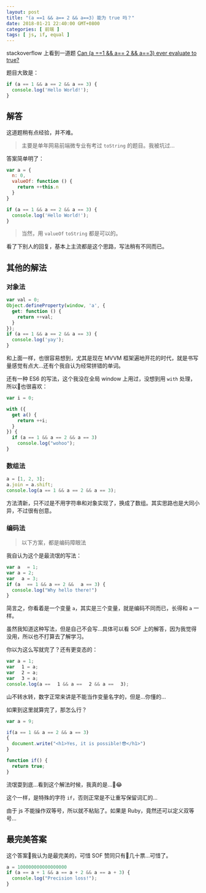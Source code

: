 ```yaml
---
layout: post
title: "(a ==1 && a== 2 && a==3) 能为 true 吗？"
date: 2018-01-21 22:40:00 GMT+0800
categories: [ 前端 ]
tags: [ js, if, equal ]
---
```


stackoverflow 上看到一道题 [Can (a ==1 && a== 2 && a==3) ever evaluate to true?](https://stackoverflow.com/questions/48270127/can-a-1-a-2-a-3-ever-evaluate-to-true)

<!-- more -->

题目大致是：

```js
if (a == 1 && a == 2 && a == 3) {
  console.log('Hello World!');
}
```

## 解答

这道题稍有点经验，并不难。

> 主要是单年网易前端微专业有考过 `toString` 的题目。我被坑过...

答案简单明了：

```js
var a = {
  n: 0,
  valueOf: function () {
    return ++this.n
  }
}

if (a == 1 && a == 2 && a == 3) {
  console.log('Hello World!');
}
```

> 当然，用 `valueOf` `toString` 都是可以的。

看了下别人的回复，基本上主流都是这个思路，写法稍有不同而已。

## 其他的解法

### 对象法

```js
var val = 0;
Object.defineProperty(window, 'a', {
  get: function () {
    return ++val;
  }
});
if (a == 1 && a == 2 && a == 3) {
  console.log('yay');
}
```

和上面一样，也很容易想到，尤其是现在 MVVM 框架遍地开花的时代，就是书写量感觉有点大...还有个我自认为经常拼错的单词。

还有一种 ES6 的写法，这个我没在全局 window 上用过，没想到用 `with` 处理，所以也很喜欢：

```js
var i = 0;

with ({
  get a() {
    return ++i;
  }
}) {
  if (a == 1 && a == 2 && a == 3)
    console.log("wohoo");
}
```

### 数组法

```js
a = [1, 2, 3];
a.join = a.shift;
console.log(a == 1 && a == 2 && a == 3);
```

方法清新，只不过是不用字符串和对象实现了，换成了数组。其实思路也是大同小异，不过很有创意。

### 编码法

> 以下方案，都是编码障眼法

我自认为这个是最流氓的写法：

```js
var aﾠ = 1;
var a = 2;
var ﾠa = 3;
if (aﾠ == 1 && a == 2 && ﾠa == 3) {
  console.log("Why hello there!")
}
```

简言之，你看着是一个变量 `a`，其实是三个变量，就是编码不同而已，长得和 `a` 一样。

虽然我知道这种写法，但是自己不会写...具体可以看 SOF 上的解答，因为我觉得没用，所以也不打算去了解学习。

你以为这么写就完了？还有更变态的：

```js
var a = 1;
var ﾠ1 = a;
var ﾠ2 = a;
var ﾠ3 = a;
console.log(a == ﾠ1 && a == ﾠ2 && a == ﾠ3);
```

山不转水转，数字正常来讲是不能当作变量名字的，但是...你懂的...

如果到这里就算完了，那怎么行？

```js
var a = 9;

if‌(a == 1 && a == 2 && a == 3)
{
  document.write("<h1>Yes, it is possible!😎</h1>")
}

function if‌() {
  return true;
}
```

流氓耍到底...看到这个解法时候，我真的是...😂

这个一样，是特殊的字符 `if`，否则正常是不让重写保留词汇的...

由于 js 不能操作双等号，所以就不粘贴了。如果是 Ruby，竟然还可以定义双等号...

## 最完美答案

这个答案我认为是最完美的，可惜 SOF 赞同只有几十票...可惜了。

```js
a = 100000000000000000
if (a == a + 1 && a == a + 2 && a == a + 3) {
  console.log("Precision loss!");
}
```

